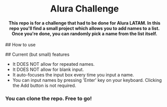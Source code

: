 <h1 align=center> Alura Challenge </h1>

<h4 align=center>
This repo is for a challenge that had to be done for Alura LATAM.
In this repo you'll find a small project which allows you to add names to a list.
Once you're done, you can randomly pick a name from the list itself.
</h4>

\## How to use


\## Current (but small) features
* It DOES NOT allow for repeated names.
* It DOES NOT allow for blank input.
* It auto-focuses the input box every time you input a name.
* You can input names by pressing 'Enter' key on your keyboard. Clicking the Add button is not required.

<h3> You can clone the repo. Free to go! </h3>
